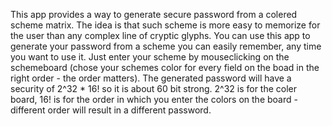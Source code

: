This app provides a way to generate secure password from a colered scheme matrix. The idea is that such scheme is more easy to memorize for the user than any complex line of cryptic glyphs. You can use this app to generate your password from a scheme you can easily remember, any time you want to use it. Just enter your scheme by mouseclicking on the schemeboard (chose your schemes color for every field on the boad in the right order - the order matters). The generated password will have a security of 2^32 * 16! so it is about 60 bit strong. 2^32 is for the coler board, 16! is for the order in which you enter the colors on the board - different order will result in a different password.

